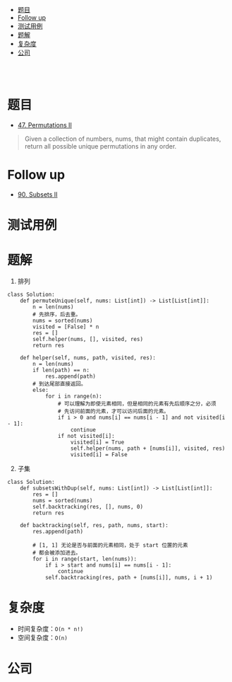 - [题目](#题目)
- [Follow up](#follow-up)
- [测试用例](#测试用例)
- [题解](#题解)
- [复杂度](#复杂度)
- [公司](#公司)

</br></br>

# 题目
- [47. Permutations II](https://leetcode.com/problems/permutations-ii/)
> Given a collection of numbers, nums, that might contain duplicates, return all possible unique permutations in any order.

# Follow up
- [90. Subsets II](https://leetcode.com/problems/subsets-ii/)

# 测试用例

# 题解
1. 排列
```
class Solution:
    def permuteUnique(self, nums: List[int]) -> List[List[int]]:
        n = len(nums)
        # 先排序，后去重。
        nums = sorted(nums)
        visited = [False] * n
        res = []
        self.helper(nums, [], visited, res)
        return res

    def helper(self, nums, path, visited, res):
        n = len(nums)
        if len(path) == n:
            res.append(path)
        # 到达尾部直接返回。
        else: 
            for i in range(n):
                # 可以理解为即使元素相同，但是相同的元素有先后顺序之分，必须
                # 先访问前面的元素，才可以访问后面的元素。
                if i > 0 and nums[i] == nums[i - 1] and not visited[i - 1]:
                    continue
                if not visited[i]:
                    visited[i] = True
                    self.helper(nums, path + [nums[i]], visited, res)
                    visited[i] = False 
```

2. 子集
```
class Solution:
    def subsetsWithDup(self, nums: List[int]) -> List[List[int]]:
        res = []
        nums = sorted(nums)
        self.backtracking(res, [], nums, 0)
        return res
        
    def backtracking(self, res, path, nums, start):
        res.append(path)

        # [1, 1] 无论是否与前面的元素相同，处于 start 位置的元素
        # 都会被添加进去。
        for i in range(start, len(nums)):
            if i > start and nums[i] == nums[i - 1]:
                continue
            self.backtracking(res, path + [nums[i]], nums, i + 1)
```

# 复杂度
- 时间复杂度：`O(n * n!)`
- 空间复杂度：`O(n)`

# 公司